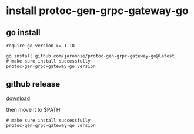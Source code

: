 # install protoc-gen-grpc-gateway-go

## go install

`require go version >= 1.18`

```shell
go install github.com/jaronnie/protoc-gen-grpc-gateway-go@latest
# make sure install successfully
protoc-gen-grpc-gateway-go version
```

## github release

[download](https://github.com/jaronnie/protoc-gen-grpc-gateway-go/releases/latest)

then move it to $PATH

```shell
# make sure install successfully
protoc-gen-grpc-gateway-go version
```
